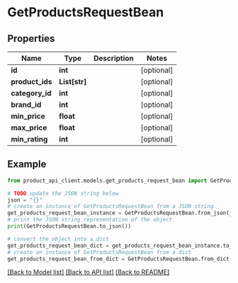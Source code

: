 # GetProductsRequestBean


## Properties

Name | Type | Description | Notes
------------ | ------------- | ------------- | -------------
**id** | **int** |  | [optional] 
**product_ids** | **List[str]** |  | [optional] 
**category_id** | **int** |  | [optional] 
**brand_id** | **int** |  | [optional] 
**min_price** | **float** |  | [optional] 
**max_price** | **float** |  | [optional] 
**min_rating** | **int** |  | [optional] 

## Example

```python
from product_api_client.models.get_products_request_bean import GetProductsRequestBean

# TODO update the JSON string below
json = "{}"
# create an instance of GetProductsRequestBean from a JSON string
get_products_request_bean_instance = GetProductsRequestBean.from_json(json)
# print the JSON string representation of the object
print(GetProductsRequestBean.to_json())

# convert the object into a dict
get_products_request_bean_dict = get_products_request_bean_instance.to_dict()
# create an instance of GetProductsRequestBean from a dict
get_products_request_bean_from_dict = GetProductsRequestBean.from_dict(get_products_request_bean_dict)
```
[[Back to Model list]](../README.md#documentation-for-models) [[Back to API list]](../README.md#documentation-for-api-endpoints) [[Back to README]](../README.md)


